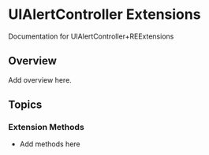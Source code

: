 # UIAlertController Extensions

Documentation for UIAlertController+REExtensions

## Overview

Add overview here.

## Topics

### Extension Methods

- Add methods here